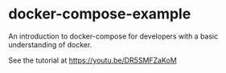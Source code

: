 # docker-compose-example
An introduction to docker-compose for developers with a basic understanding of docker.

See the tutorial at https://youtu.be/DR5SMFZaKoM
